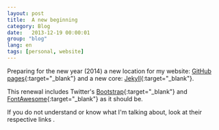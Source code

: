 ```yaml
---
layout: post
title:  A new beginning
category: Blog
date:   2013-12-19 00:00:01
group: "blog"
lang: en
tags: [personal, website]
---
```


Preparing for the new year (2014) a new location for my website: [GitHub pages][github-pages]{:target="_blank"} and a new core: [Jekyll][jekyll]{:target="_blank"}.

This renewal includes Twitter's [Bootstrap][bootstrap]{:target="_blank"} and [FontAwesome][fontawesome]{:target="_blank"} as it should be.

If you do not understand or know what I'm talking about, look at their respective links <i class="fa fa-smile-o"></i>.

[github-pages]:	http://pages.github.com
[jekyll]:    http://jekyllrb.com
[fontawesome]:	http://fontawesome.io
[bootstrap]:	http://getbootstrap.com